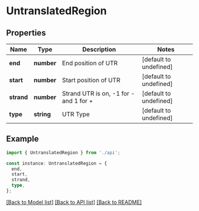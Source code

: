 # UntranslatedRegion

## Properties

| Name       | Type       | Description                            | Notes                  |
| ---------- | ---------- | -------------------------------------- | ---------------------- |
| **end**    | **number** | End position of UTR                    | [default to undefined] |
| **start**  | **number** | Start position of UTR                  | [default to undefined] |
| **strand** | **number** | Strand UTR is on, -1 for - and 1 for + | [default to undefined] |
| **type**   | **string** | UTR Type                               | [default to undefined] |

## Example

```typescript
import { UntranslatedRegion } from './api';

const instance: UntranslatedRegion = {
  end,
  start,
  strand,
  type,
};
```

[[Back to Model list]](../README.md#documentation-for-models) [[Back to API list]](../README.md#documentation-for-api-endpoints) [[Back to README]](../README.md)
